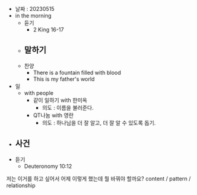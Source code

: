 - 날짜 : 20230515
- in the morning
	- 듣기
		- 2 King 16-17
	- 말하기
		-  
	- 찬양
		- There is a fountain filled with blood
		- This is my father's world
- 일
	- with people
		- 같이 일하기 with 한미옥
			- 의도 : 이름을 불러준다.
		- QT나눔 with 영란
			- 의도 : 하나님을 더 잘 알고, 더 잘 알 수 있도록 돕기.
- 사건
	- 
- 듣기
	- Deuteronomy  10:12



저는 이거를 하고 싶어서 어제 이렇게 했는데 뭘 바꿔야 할까요?
content / pattern / relationship